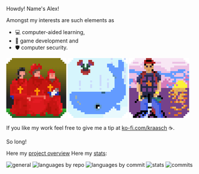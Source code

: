 
Howdy! Name's Alex!

Amongst my interests are such elements as 

 - 💻 computer-aided learning,
 - 🎲 game development and
 - 🛡️ computer security.

<!--
[![NobodyExpects](./data/spanish-inq_v00.gif)](https://www.youtube.com/watch?v=D5Df191WJ3o)
[![FourtyTwo](./data/whale+petunia_v00.gif)](https://www.youtube.com/watch?v=THSY7-CxKnQ)
[![Kintaro](./data/kintaro_v00.gif)](https://www.youtube.com/watch?v=wPXk_rcrUjY)
-->

![NobodyExpects](./data/spanish-inq_v00.gif)
![FourtyTwo](./data/whale+petunia_v00.gif)
![Kintaro](./data/kintaro_v00.gif)

If you like my work feel free to give me a tip at [ko-fi.com/kraasch](https://ko-fi.com/kraasch) ☕.

So long!

Here my [project overview](./info/overview.md)
Here my [stats](https://github-profile-summary-cards.vercel.app/demo.html):

![general](http://github-profile-summary-cards.vercel.app/api/cards/profile-details?username=kraasch&theme=aura)
![languages by repo](http://github-profile-summary-cards.vercel.app/api/cards/repos-per-language?username=kraasch&theme=aura)
![languages by commit](http://github-profile-summary-cards.vercel.app/api/cards/most-commit-language?username=kraasch&theme=aura)
![stats](http://github-profile-summary-cards.vercel.app/api/cards/stats?username=kraasch&theme=aura)
![commits](http://github-profile-summary-cards.vercel.app/api/cards/productive-time?username=kraasch&theme=aura&utcOffset=8)
